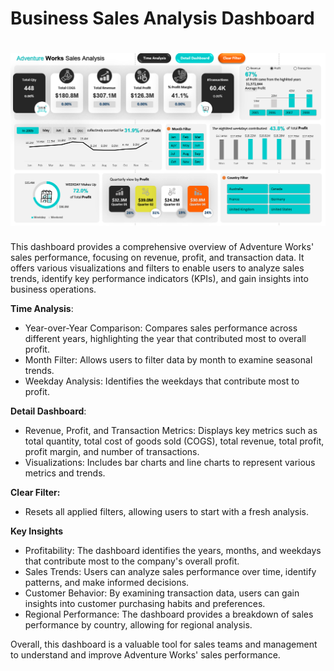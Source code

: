 <h1>Business Sales Analysis Dashboard</h1>

<h1 align="center">
  <img src="https://github.com/aminamin13/Excel-Dashboard1/blob/main/dashboard1.png">
</h1>

This dashboard provides a comprehensive overview of Adventure Works' sales performance, focusing on revenue, profit, and transaction data. It offers various visualizations and filters to enable users to analyze sales trends, identify key performance indicators (KPIs), and gain insights into business operations.

**Time Analysis**:
* Year-over-Year Comparison: Compares sales performance across different years, highlighting the year that contributed most to overall profit.
* Month Filter: Allows users to filter data by month to examine seasonal trends.
* Weekday Analysis: Identifies the weekdays that contribute most to profit.

**Detail Dashboard**:
* Revenue, Profit, and Transaction Metrics: Displays key metrics such as total quantity, total cost of goods sold (COGS), total revenue, total profit, profit margin, and number of transactions.
* Visualizations: Includes bar charts and line charts to represent various metrics and trends.

**Clear Filter:**
* Resets all applied filters, allowing users to start with a fresh analysis.
  
**Key Insights**
* Profitability: The dashboard identifies the years, months, and weekdays that contribute most to the company's overall profit.
* Sales Trends: Users can analyze sales performance over time, identify patterns, and make informed decisions.
* Customer Behavior: By examining transaction data, users can gain insights into customer purchasing habits and preferences.
* Regional Performance: The dashboard provides a breakdown of sales performance by country, allowing for regional analysis.


Overall, this dashboard is a valuable tool for sales teams and management to understand and improve Adventure Works' sales performance.
